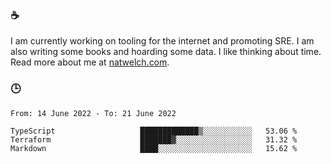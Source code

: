 ### ☕

I am currently working on tooling for the internet and promoting SRE. I am also writing some books and hoarding some data. I like thinking about time. Read more about me at [natwelch.com](https://natwelch.com).

### 🕒

<!--START_SECTION:waka-->

```text
From: 14 June 2022 - To: 21 June 2022

TypeScript                   █████████████▒░░░░░░░░░░░   53.06 %
Terraform                    ███████▓░░░░░░░░░░░░░░░░░   31.32 %
Markdown                     ████░░░░░░░░░░░░░░░░░░░░░   15.62 %
```

<!--END_SECTION:waka-->
